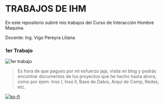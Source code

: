 # TRABAJOS DE IHM

En este repositorio subiré mis trabajos del Curso de Interacción Hombre Maquina.

Docente: Ing. Vigo Pereyra Liliana

### 1er Trabajo

![1er trabajo](imagenes/tareaihm.PNG)






> Es hora de que pagues por mi esfuerzo jaja, visita mi blog y podrás encontrar documentos de los proyectos que he hecho hasta ahora, como por ejem: Inso l, Inso ll, Base de Datos, Arqui de Comp, Redes, etc.

[![ko-fi](https://www.ko-fi.com/img/githubbutton_sm.svg)](https://ko-fi.com/C0C01KIR7)




